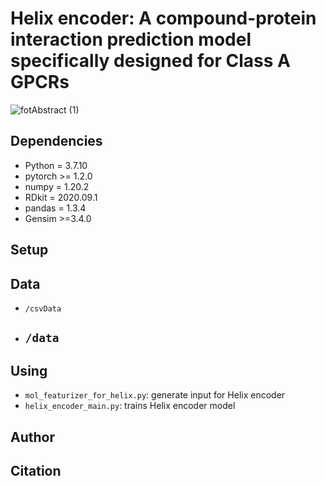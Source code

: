 # Helix encoder: A compound-protein interaction prediction model specifically designed for Class A GPCRs

![fotAbstract (1)](https://user-images.githubusercontent.com/67744833/226157282-646a1e6e-77b9-462c-b2c1-2bcae33ed700.png)

## Dependencies
- Python = 3.7.10
- pytorch >= 1.2.0
- numpy = 1.20.2
- RDkit = 2020.09.1
- pandas = 1.3.4
- Gensim >=3.4.0

## Setup

## Data
- `/csvData`

- `/data`
  - 
## Using
- `mol_featurizer_for_helix.py`: generate input for Helix encoder
- `helix_encoder_main.py`: trains Helix encoder model

## Author

## Citation
